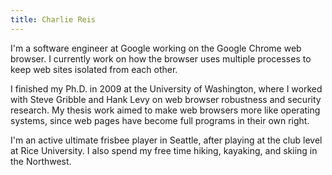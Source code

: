 ```yaml
---
title: Charlie Reis
---
```


I'm a software engineer at Google working on the Google Chrome web browser.  I currently work on how the browser uses multiple processes to keep web sites isolated from each other.

I finished my Ph.D. in 2009 at the University of Washington, where I worked with Steve Gribble and Hank Levy on web browser robustness and security research.  My thesis work aimed to make web browsers more like operating systems, since web pages have become full programs in their own right.

I'm an active ultimate frisbee player in Seattle, after playing at the club level at Rice University.  I also spend my free time hiking, kayaking, and skiing in the Northwest.
